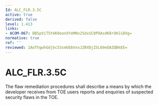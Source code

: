 ```yaml
---
Id: ALC_FLR.3.5C
active: true
derived: false
level: 1.413
links:
- ACOM-067: DBSpViT5t6K0oonXYeMHx2SdxSC0POAsdK8rUHJi8Xg=
normative: true
ref: ''
reviewed: 1AoTVgwhGdjbc53smUbbVnxJZRXDjZSL69eOAZQBkEE=
---
```


# ALC_FLR.3.5C

The flaw remediation procedures shall describe a means by which the developer receives from TOE users reports and enquiries of suspected security flaws in the TOE.